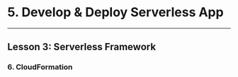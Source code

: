 # 5. Develop & Deploy Serverless App
___

## Lesson 3: Serverless Framework

### 6. CloudFormation



 